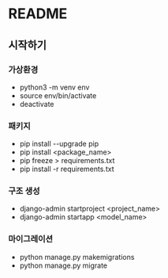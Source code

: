 # README

## 시작하기

### 가상환경

- python3 -m venv env
- source env/bin/activate
- deactivate

### 패키지

- pip install --upgrade pip
- pip install <package_name>
- pip freeze > requirements.txt
- pip install -r requirements.txt

### 구조 생성

- django-admin startproject <project_name>
- django-admin startapp <model_name>

### 마이그레이션

- python manage.py makemigrations
- python manage.py migrate